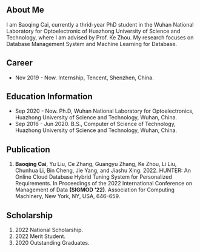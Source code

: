 
## About Me

I am Baoqing Cai, currently a thrid-year PhD student in the Wuhan National Laboratory for Optoelectronic of Huazhong University of Science and Technology, where I am advised by Prof. Ke Zhou.
My research focuses on Database Management System and Machine Learning for Database.

## Career

- Nov 2019 - Now. Internship, Tencent, Shenzhen, China.


## Education Information

- Sep 2020 - Now. Ph.D, Wuhan National Laboratory for Optoelectronics, Huazhong University of Science and Technology, Wuhan, China.
- Sep 2016 - Jun 2020. B.S., Computer of Science of Technology, Huazhong University of Science and Technology, Wuhan, China.

## Publication

1. **Baoqing Cai**, Yu Liu, Ce Zhang, Guangyu Zhang, Ke Zhou, Li Liu, Chunhua Li, Bin Cheng, Jie Yang, and Jiashu Xing. 2022. HUNTER: An Online Cloud Database Hybrid Tuning System for Personalized Requirements. In Proceedings of the 2022 International Conference on Management of Data **(SIGMOD '22)**. Association for Computing Machinery, New York, NY, USA, 646–659. 

## Scholarship

1. 2022 National Scholarship.
2. 2022 Merit Student.
3. 2020 Outstanding Graduates.